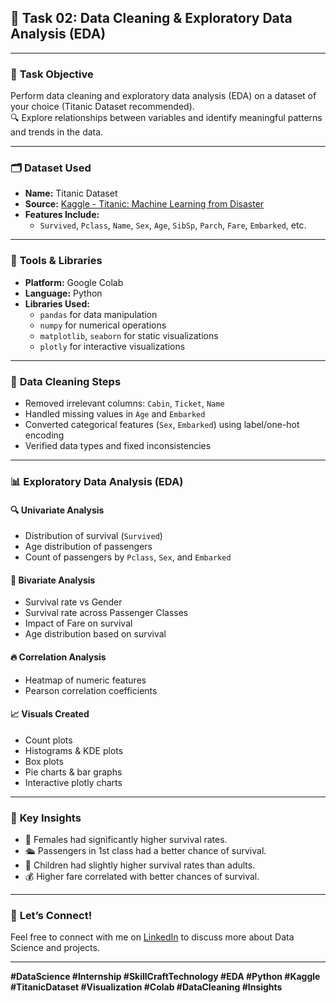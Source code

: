  ## 🧠 Task 02: Data Cleaning & Exploratory Data Analysis (EDA)

---

### 📌 **Task Objective**
Perform data cleaning and exploratory data analysis (EDA) on a dataset of your choice (Titanic Dataset recommended).  
🔍 Explore relationships between variables and identify meaningful patterns and trends in the data.

---

### 🗂️ **Dataset Used**
- **Name:** Titanic Dataset  
- **Source:** [Kaggle - Titanic: Machine Learning from Disaster](https://www.kaggle.com/competitions/titanic/data)  
- **Features Include:**  
  - `Survived`, `Pclass`, `Name`, `Sex`, `Age`, `SibSp`, `Parch`, `Fare`, `Embarked`, etc.

---

### 🧰 **Tools & Libraries**
- **Platform:** Google Colab  
- **Language:** Python  
- **Libraries Used:**
  - `pandas` for data manipulation
  - `numpy` for numerical operations
  - `matplotlib`, `seaborn` for static visualizations
  - `plotly` for interactive visualizations

---

### 🧹 **Data Cleaning Steps**
- Removed irrelevant columns: `Cabin`, `Ticket`, `Name`
- Handled missing values in `Age` and `Embarked`
- Converted categorical features (`Sex`, `Embarked`) using label/one-hot encoding
- Verified data types and fixed inconsistencies

---

### 📊 **Exploratory Data Analysis (EDA)**
#### 🔍 Univariate Analysis
- Distribution of survival (`Survived`)
- Age distribution of passengers
- Count of passengers by `Pclass`, `Sex`, and `Embarked`

#### 🔗 Bivariate Analysis
- Survival rate vs Gender
- Survival rate across Passenger Classes
- Impact of Fare on survival
- Age distribution based on survival

#### 🔥 Correlation Analysis
- Heatmap of numeric features
- Pearson correlation coefficients

#### 📈 Visuals Created
- Count plots
- Histograms & KDE plots
- Box plots
- Pie charts & bar graphs
- Interactive plotly charts

---

### 📌 **Key Insights**
- 🎯 Females had significantly higher survival rates.
- 🛳️ Passengers in 1st class had a better chance of survival.
- 👶 Children had slightly higher survival rates than adults.
- 💰 Higher fare correlated with better chances of survival.

---


### 📣 **Let’s Connect!**
Feel free to connect with me on [LinkedIn](https://www.linkedin.com) to discuss more about Data Science and projects.

---

**#DataScience #Internship #SkillCraftTechnology #EDA #Python #Kaggle #TitanicDataset #Visualization #Colab #DataCleaning #Insights**
